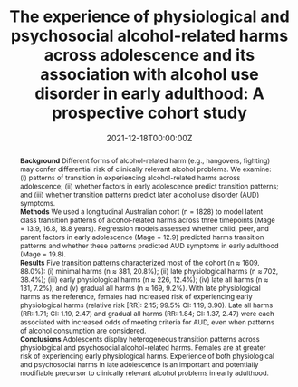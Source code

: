 ﻿---
title: "The experience of physiological and psychosocial alcohol-related harms across adolescence and its association with alcohol use disorder in early adulthood: A prospective cohort study"
authors:
- Wing See Yuen
- Raimondo Bruno
- Gary Chan
- Jim McCambridge
- Tim Slade
- author
- Alexandra Aiken
- Kypros Kypri
- Delyse Hutchinson
- Nyanda McBride
- Veronica Boland
- Emily Upton
- Michael Farrell
- Richard P Mattick
- Amy Peacock
abstract: "**Background**
Different forms of alcohol-related harm (e.g., hangovers, fighting) may confer differential risk of clinically relevant alcohol problems. We examine: (i) patterns of transition in experiencing alcohol-related harms across adolescence; (ii) whether factors in early adolescence predict transition patterns; and (iii) whether transition patterns predict later alcohol use disorder (AUD) symptoms.
<br>**Methods**
We used a longitudinal Australian cohort (n = 1828) to model latent class transition patterns of alcohol-related harms across three timepoints (Mage = 13.9, 16.8, 18.8 years). Regression models assessed whether child, peer, and parent factors in early adolescence (Mage = 12.9) predicted harms transition patterns and whether these patterns predicted AUD symptoms in early adulthood (Mage = 19.8).
<br>**Results**
Five transition patterns characterized most of the cohort (n ≈ 1609, 88.0%): (i) minimal harms (n ≈ 381, 20.8%); (ii) late physiological harms (n ≈ 702, 38.4%); (iii) early physiological harms (n ≈ 226, 12.4%); (iv) late all harms (n ≈ 131, 7.2%); and (v) gradual all harms (n ≈ 169, 9.2%). With late physiological harms as the reference, females had increased risk of experiencing early physiological harms (relative risk [RR]: 2.15; 99.5% CI: 1.19, 3.90). Late all harms (RR: 1.71; CI: 1.19, 2.47) and gradual all harms (RR: 1.84; CI: 1.37, 2.47) were each associated with increased odds of meeting criteria for AUD, even when patterns of alcohol consumption are considered.
<br>**Conclusions**
Adolescents display heterogeneous transition patterns across physiological and psychosocial alcohol-related harms. Females are at greater risk of experiencing early physiological harms. Experience of both physiological and psychosocial harms in late adolescence is an important and potentially modifiable precursor to clinically relevant alcohol problems in early adulthood."
date: "2021-12-18T00:00:00Z"
doi: "10.1111/acer.14726"
featured: false
image:
  caption: 'Image credit: [The Australian Prevention Partnership Centre]'
  focal_point: ""
  preview_only: false
projects:
- APSALS
publication: 'Alcoholism: Clinical and Experimental Research'
publication_short: ""
publication_types:
- "2"
publishDate: "2021-12-18T00:00:00Z"
summary: An analysis of trajectories of alcohol-related harms.
tags:
- Alcohol
- Adolescence
- Longitudinal cohort study
url_source: "https://onlinelibrary.wiley.com/doi/full/10.1111/acer.14726"
---
